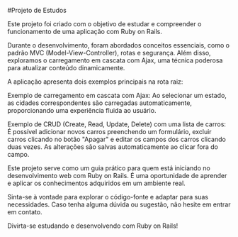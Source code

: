 #Projeto de Estudos

Este projeto foi criado com o objetivo de estudar e compreender o funcionamento de uma aplicação com Ruby on Rails.

Durante o desenvolvimento, foram abordados conceitos essenciais, como o padrão MVC (Model-View-Controller), rotas e segurança. Além disso, exploramos o carregamento em cascata com Ajax, uma técnica poderosa para atualizar conteúdo dinamicamente.

A aplicação apresenta dois exemplos principais na rota raiz:

Exemplo de carregamento em cascata com Ajax:
Ao selecionar um estado, as cidades correspondentes são carregadas automaticamente, proporcionando uma experiência fluida ao usuário.

Exemplo de CRUD (Create, Read, Update, Delete) com uma lista de carros:
É possível adicionar novos carros preenchendo um formulário, excluir carros clicando no botão "Apagar" e editar os campos dos carros clicando duas vezes. As alterações são salvas automaticamente ao clicar fora do campo.

Este projeto serve como um guia prático para quem está iniciando no desenvolvimento web com Ruby on Rails. É uma oportunidade de aprender e aplicar os conhecimentos adquiridos em um ambiente real.

Sinta-se à vontade para explorar o código-fonte e adaptar para suas necessidades. Caso tenha alguma dúvida ou sugestão, não hesite em entrar em contato.

Divirta-se estudando e desenvolvendo com Ruby on Rails!
